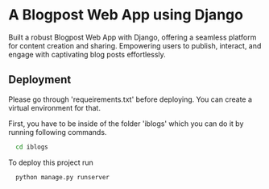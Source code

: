 
# A Blogpost Web App using Django

Built a robust Blogpost Web App with Django, offering a seamless platform for content creation and sharing. Empowering users to publish, interact, and engage with captivating blog posts effortlessly.


## Deployment

Please go through 'requeirements.txt' before deploying. You can create a virtual environment for that.

First, you have to be inside of the folder 'iblogs' which you can do it by running following commands.

```bash
  cd iblogs
```

To deploy this project run

```bash
  python manage.py runserver
```


